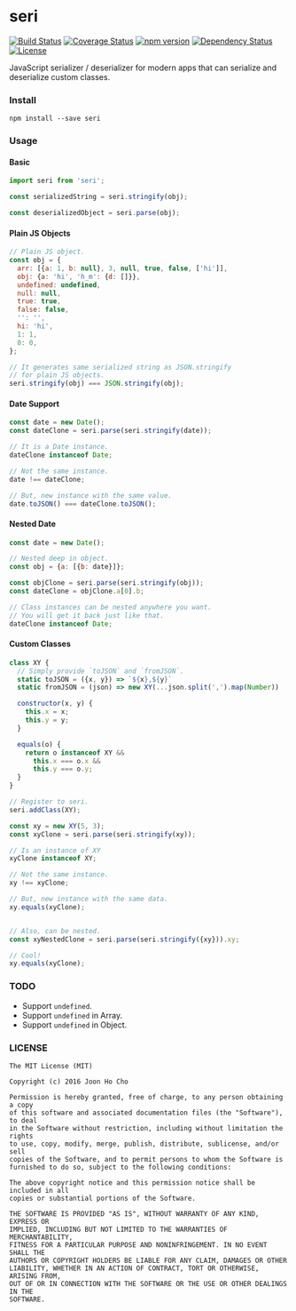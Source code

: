 # seri
[![Build Status](https://travis-ci.org/joonhocho/seri.svg?branch=master)](https://travis-ci.org/joonhocho/seri)
[![Coverage Status](https://coveralls.io/repos/github/joonhocho/seri/badge.svg?branch=master)](https://coveralls.io/github/joonhocho/seri?branch=master)
[![npm version](https://badge.fury.io/js/seri.svg)](https://badge.fury.io/js/seri)
[![Dependency Status](https://david-dm.org/joonhocho/seri.svg)](https://david-dm.org/joonhocho/seri)
[![License](http://img.shields.io/:license-mit-blue.svg)](http://doge.mit-license.org)

JavaScript serializer / deserializer for modern apps that can serialize and deserialize custom classes.


### Install
```
npm install --save seri
```


### Usage

#### Basic
```javascript
import seri from 'seri';

const serializedString = seri.stringify(obj);

const deserializedObject = seri.parse(obj);
```

#### Plain JS Objects
```javascript
// Plain JS object.
const obj = {
  arr: [{a: 1, b: null}, 3, null, true, false, ['hi']],
  obj: {a: 'hi', 'h_m': {d: []}},
  undefined: undefined,
  null: null,
  true: true,
  false: false,
  '': '',
  hi: 'hi',
  1: 1,
  0: 0,
};

// It generates same serialized string as JSON.stringify
// for plain JS objects.
seri.stringify(obj) === JSON.stringify(obj);
```

#### Date Support
```javascript
const date = new Date();
const dateClone = seri.parse(seri.stringify(date));

// It is a Date instance.
dateClone instanceof Date;

// Not the same instance.
date !== dateClone;

// But, new instance with the same value.
date.toJSON() === dateClone.toJSON();
```

#### Nested Date
```javascript
const date = new Date();

// Nested deep in object.
const obj = {a: [{b: date}]};

const objClone = seri.parse(seri.stringify(obj));
const dateClone = objClone.a[0].b;

// Class instances can be nested anywhere you want.
// You will get it back just like that.
dateClone instanceof Date;
```

#### Custom Classes
```javascript
class XY {
  // Simply provide `toJSON` and `fromJSON`.
  static toJSON = ({x, y}) => `${x},${y}`
  static fromJSON = (json) => new XY(...json.split(',').map(Number))

  constructor(x, y) {
    this.x = x;
    this.y = y;
  }

  equals(o) {
    return o instanceof XY &&
      this.x === o.x &&
      this.y === o.y;
  }
}

// Register to seri.
seri.addClass(XY);

const xy = new XY(5, 3);
const xyClone = seri.parse(seri.stringify(xy));

// Is an instance of XY
xyClone instanceof XY;

// Not the same instance.
xy !== xyClone;

// But, new instance with the same data.
xy.equals(xyClone);


// Also, can be nested.
const xyNestedClone = seri.parse(seri.stringify({xy})).xy;

// Cool!
xy.equals(xyClone);
```


### TODO
 - Support `undefined`.
 - Support `undefined` in Array.
 - Support `undefined` in Object.


### LICENSE
```
The MIT License (MIT)

Copyright (c) 2016 Joon Ho Cho

Permission is hereby granted, free of charge, to any person obtaining a copy
of this software and associated documentation files (the "Software"), to deal
in the Software without restriction, including without limitation the rights
to use, copy, modify, merge, publish, distribute, sublicense, and/or sell
copies of the Software, and to permit persons to whom the Software is
furnished to do so, subject to the following conditions:

The above copyright notice and this permission notice shall be included in all
copies or substantial portions of the Software.

THE SOFTWARE IS PROVIDED "AS IS", WITHOUT WARRANTY OF ANY KIND, EXPRESS OR
IMPLIED, INCLUDING BUT NOT LIMITED TO THE WARRANTIES OF MERCHANTABILITY,
FITNESS FOR A PARTICULAR PURPOSE AND NONINFRINGEMENT. IN NO EVENT SHALL THE
AUTHORS OR COPYRIGHT HOLDERS BE LIABLE FOR ANY CLAIM, DAMAGES OR OTHER
LIABILITY, WHETHER IN AN ACTION OF CONTRACT, TORT OR OTHERWISE, ARISING FROM,
OUT OF OR IN CONNECTION WITH THE SOFTWARE OR THE USE OR OTHER DEALINGS IN THE
SOFTWARE.
```
